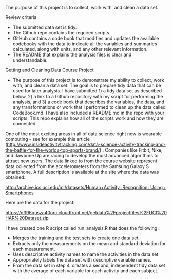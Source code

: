 
The purpose of this project is to collect, work with, and clean a data set.

Review criteria
 - The submitted data set is tidy.
 - The Github repo contains the required scripts.
 - GitHub contains a code book that modifies and updates the available codebooks with the data to indicate all the variables and summaries calculated, along with units, and any other relevant information.
 - The README that explains the analysis files is clear and understandable.

Getting and Cleaning Data Course Project
- The purpose of this project is to demonstrate my ability to collect, work with, and clean a data set. The goal is to prepare tidy data that can be used for later analysis. I have submitted 1) a tidy data set as described below, 2) a link to a Github repository with my script for performing the analysis, and 3) a code book that describes the variables, the data, and any transformations or work that I performed to clean up the data called CodeBook.md. I have also included a README.md in the repo with your scripts. This repo explains how all of the scripts work and how they are connected.

One of the most exciting areas in all of data science right now is wearable computing - see for example this article (http://www.insideactivitytracking.com/data-science-activity-tracking-and-the-battle-for-the-worlds-top-sports-brand/) . Companies like Fitbit, Nike, and Jawbone Up are racing to develop the most advanced algorithms to attract new users. The data linked to from the course website represent data collected from the accelerometers from the Samsung Galaxy S smartphone. A full description is available at the site where the data was obtained:

http://archive.ics.uci.edu/ml/datasets/Human+Activity+Recognition+Using+Smartphones

Here are the data for the project:

https://d396qusza40orc.cloudfront.net/getdata%2Fprojectfiles%2FUCI%20HAR%20Dataset.zip

I have created one R script called run_analysis.R that does the following.

 - Merges the training and the test sets to create one data set.
 - Extracts only the measurements on the mean and standard deviation for each measurement.
 - Uses descriptive activity names to name the activities in the data set
 - Appropriately labels the data set with descriptive variable names.
 - From the data set in step 4, creates a second, independent tidy data set with the average of each variable for each activity and each subject.
